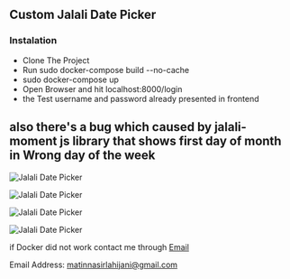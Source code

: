 ## Custom Jalali Date Picker

### Instalation
- Clone The Project
- Run sudo docker-compose build --no-cache
- sudo docker-compose up
- Open Browser and hit localhost:8000/login
- the Test username and password already presented in frontend

## also there's a bug which caused by jalali-moment js library that shows first day of month in Wrong day of the week

![Jalali Date Picker](https://github.com/matt-1996/vue-custom-jalali-datePicker/blob/main/public/images/1.png?raw=true)

![Jalali Date Picker](https://github.com/matt-1996/vue-custom-jalali-datePicker/blob/main/public/images/2.png?raw=true)

![Jalali Date Picker](https://github.com/matt-1996/vue-custom-jalali-datePicker/blob/main/public/images/3.png?raw=true)

![Jalali Date Picker](https://github.com/matt-1996/vue-custom-jalali-datePicker/blob/main/public/images/4.png?raw=true)

if Docker did not work contact me through [Email](mailto:matinnasirlahijani@gmail.com) 

Email Address: [matinnasirlahijani@gmail.com](mailto:matinnasirlahijani@gmail.com)
